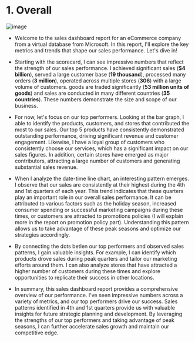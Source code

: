 # 1. Overall 
![image](https://github.com/DooPhiLong/Contoso-BI-Demo-Dataset-Sale-report/assets/120476961/b3dd5a34-79b9-4e5e-a77e-48addfa33f82)


- Welcome to the sales dashboard report for an eCommerce company from a virtual database from Microsoft. In this report, I'll explore the key metrics and trends that shape our sales performance. Let's dive in!

- Starting with the scorecard, I can see impressive numbers that reflect the strength of our sales performance. I achieved significant sales (**$4 billion**), served a large customer base (**19 thousand**), processed many orders (**3 million**), operated across multiple stores (**306**) with a large volume of customers. goods are traded significantly (**53 million units of goods**) and sales are conducted in many different countries (**35 countries**). These numbers demonstrate the size and scope of our business.

- For now, let's focus on our top performers. Looking at the bar graph, I able to identify the products, customers, and stores that contributed the most to our sales. Our top 5 products have consistently demonstrated outstanding performance, driving significant revenue and customer engagement. Likewise, I have a loyal group of customers who consistently choose our services, which has a significant impact on our sales figures. In addition, certain stores have emerged as major contributors, attracting a large number of customers and generating substantial sales revenue.

- When I analyze the date-time line chart, an interesting pattern emerges. I observe that our sales are consistently at their highest during the 4th and 1st quarters of each year. This trend indicates that these quarters play an important role in our overall sales performance. It can be attributed to various factors such as the holiday season, increased consumer spending or successful marketing campaigns during these times, or customers are attracted to promotions policies (I will explain more in the report on promotion policy part). Understanding this pattern allows us to take advantage of these peak seasons and optimize our strategies accordingly.

- By connecting the dots betIen our top performers and observed sales patterns, I gain valuable insights. For example, I can identify which products drove sales during peak quarters and tailor our marketing efforts around them. I can also analyze stores that have attracted a higher number of customers during these times and explore opportunities to replicate their success in other locations.

- In summary, this sales dashboard report provides a comprehensive overview of our performance. I've seen impressive numbers across a variety of metrics, and our top performers drive our success. Sales patterns identified in 4th and 1st quarters provide us with valuable insights for future strategic planning and development. By leveraging the strengths of our top performers and taking advantage of peak seasons, I can further accelerate sales growth and maintain our competitive edge.
